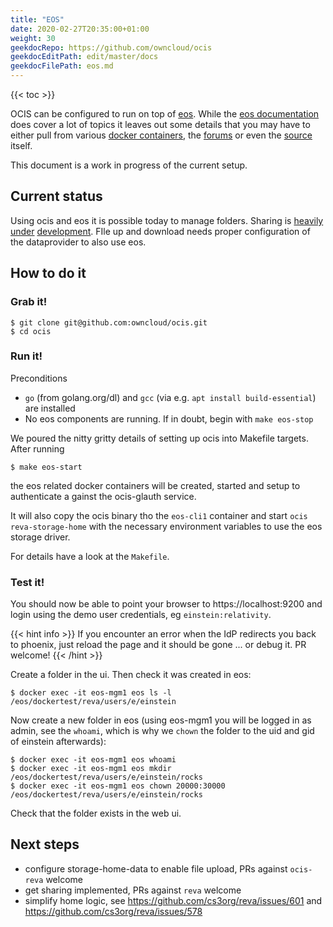 ```yaml
---
title: "EOS"
date: 2020-02-27T20:35:00+01:00
weight: 30
geekdocRepo: https://github.com/owncloud/ocis
geekdocEditPath: edit/master/docs
geekdocFilePath: eos.md
---
```


{{< toc >}}

OCIS can be configured to run on top of [eos](https://eos.web.cern.ch/). While the [eos documentation](http://eos-docs.web.cern.ch/) does cover a lot of topics it leaves out some details that you may have to either pull from various [docker containers](https://gitlab.cern.ch/eos/eos-docker), the [forums](https://eos-community.web.cern.ch/) or even the [source](https://github.com/cern-eos/eos) itself.

This document is a work in progress of the current setup.

## Current status

Using ocis and eos it is possible today to manage folders. Sharing is [heavily](https://github.com/cs3org/reva/pull/523) [under](https://github.com/cs3org/reva/pull/585) [development](https://github.com/cs3org/reva/pull/482). FIle up and download needs proper configuration of the dataprovider to also use eos.

## How to do it

### Grab it!

```
$ git clone git@github.com:owncloud/ocis.git
$ cd ocis
```


### Run it!

Preconditions
* `go` (from golang.org/dl) and `gcc` (via e.g. `apt install build-essential`) are installed
* No eos components are running. If in doubt, begin with `make eos-stop`

We poured the nitty gritty details of setting up ocis into Makefile targets. After running

```
$ make eos-start
```

the eos related docker containers will be created, started and setup to authenticate a gainst the ocis-glauth service.

It will also copy the ocis binary tho the `eos-cli1` container and start `ocis reva-storage-home` with the necessary environment variables to use the eos storage driver.

For details have a look at the `Makefile`.


### Test it!

You should now be able to point your browser to https://localhost:9200 and login using the demo user credentials, eg `einstein:relativity`.

{{< hint info >}}
If you encounter an error when the IdP redirects you back to phoenix, just reload the page and it should be gone ... or debug it. PR welcome!
{{< /hint >}}

Create a folder in the ui. Then check it was created in eos:

```
$ docker exec -it eos-mgm1 eos ls -l /eos/dockertest/reva/users/e/einstein
```

Now create a new folder in eos (using eos-mgm1 you will be logged in as admin, see the `whoami`, which is why we `chown` the folder to the uid and gid of einstein afterwards):

```
$ docker exec -it eos-mgm1 eos whoami
$ docker exec -it eos-mgm1 eos mkdir /eos/dockertest/reva/users/e/einstein/rocks
$ docker exec -it eos-mgm1 eos chown 20000:30000 /eos/dockertest/reva/users/e/einstein/rocks
```

Check that the folder exists in the web ui.

## Next steps

- configure storage-home-data to enable file upload, PRs against `ocis-reva` welcome
- get sharing implemented, PRs against `reva` welcome
- simplify home logic, see https://github.com/cs3org/reva/issues/601 and https://github.com/cs3org/reva/issues/578
